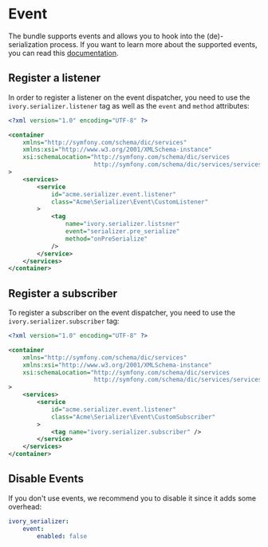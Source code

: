 # Event

The bundle supports events and allows you to hook into the (de)-serialization process. If you want to learn more about 
the supported events, you can read this [documentation](https://github.com/egeloen/ivory-serializer/blob/master/doc/event.md).

## Register a listener

In order to register a listener on the event dispatcher, you need to use the `ivory.serializer.listener` tag as well 
as the `event` and `method` attributes:

``` xml
<?xml version="1.0" encoding="UTF-8" ?>

<container
    xmlns="http://symfony.com/schema/dic/services"
    xmlns:xsi="http://www.w3.org/2001/XMLSchema-instance"
    xsi:schemaLocation="http://symfony.com/schema/dic/services
                        http://symfony.com/schema/dic/services/services-1.0.xsd"
>
    <services>
        <service
            id="acme.serializer.event.listener"
            class="Acme\Serializer\Event\CustomListener"
        >
            <tag 
                name="ivory.serializer.listsner"
                event="serializer.pre_serialize"
                method="onPreSerialize"
            />
        </service>
    </services>
</container>
```

## Register a subscriber

To register a subscriber on the event dispatcher, you need to use the `ivory.serializer.subscriber` tag:

``` xml
<?xml version="1.0" encoding="UTF-8" ?>

<container
    xmlns="http://symfony.com/schema/dic/services"
    xmlns:xsi="http://www.w3.org/2001/XMLSchema-instance"
    xsi:schemaLocation="http://symfony.com/schema/dic/services
                        http://symfony.com/schema/dic/services/services-1.0.xsd"
>
    <services>
        <service
            id="acme.serializer.event.listener"
            class="Acme\Serializer\Event\CustomSubscriber"
        >
            <tag name="ivory.serializer.subscriber" />
        </service>
    </services>
</container>
```

## Disable Events

If you don't use events, we recommend you to disable it since it adds some overhead:

``` yaml
ivory_serializer:
    event:
        enabled: false
```
